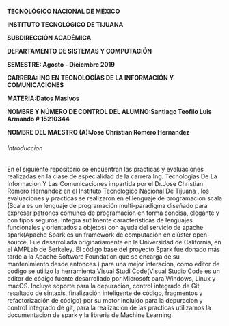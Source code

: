 **TECNOLÓGICO NACIONAL DE MÉXICO**

**INSTITUTO TECNOLÓGICO DE TIJUANA**

**SUBDIRECCIÓN ACADÉMICA**

**DEPARTAMENTO DE SISTEMAS Y COMPUTACIÓN**

**SEMESTRE: Agosto - Diciembre 2019**

**CARRERA: ING EN TECNOLOGÍAS DE LA INFORMACIÓN Y COMUNICACIONES**

**MATERIA:Datos Masivos**

**NOMBRE Y NÚMERO DE CONTROL DEL ALUMNO:Santiago Teofilo Luis Armando # 15210344**

**NOMBRE DEL MAESTRO (A):Jose Christian Romero Hernandez**


###### Introduccion

En el siguiente repositorio se encuentran las practicas y evaluaciones realizadas en la clase de especialidad de la carrera Ing. Tecnologias De La Informacion Y Las Comunicaciones impartida por el Dr.Jose Christian Romero Hernandez en el Instituto Tecnologico Nacional De Tijuana , los evaluaciones y practicas se realizaron en el lenguaje de programacion scala (Scala es un lenguaje de programación multi-paradigma diseñado para expresar patrones comunes de programación en forma concisa, elegante y con tipos seguros. Integra sutilmente características de lenguajes funcionales y orientados a objetos) con ayuda del servicio de apache spark(Apache Spark es un framework de computación en clúster open-source. Fue desarrollada originariamente en la Universidad de California, en el AMPLab de Berkeley. El código base del proyecto Spark fue donado más tarde a la Apache Software Foundation que se encarga de su mantenimiento desde entonces.) para una mejor interacion, como editor de codigo se utilizo la herramienta Visual Studi Code(Visual Studio Code es un editor de código fuente desarrollado por Microsoft para Windows, Linux y macOS. Incluye soporte para la depuración, control integrado de Git, resaltado de sintaxis, finalización inteligente de código, fragmentos y refactorización de código) por su motor incluido para la depuracion y control integrado de git, para la realizacion de las practicas utilizamos la documentacion de spark y la libreria de Machine Learning.



